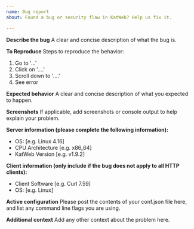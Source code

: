 ```yaml
---
name: Bug report
about: Found a bug or security flaw in KatWeb? Help us fix it.

---
```


**Describe the bug**
A clear and concise description of what the bug is.

**To Reproduce**
Steps to reproduce the behavior:
1. Go to '...'
2. Click on '....'
3. Scroll down to '....'
4. See error

**Expected behavior**
A clear and concise description of what you expected to happen.

**Screenshots**
If applicable, add screenshots or console output to help explain your problem.

**Server information (please complete the following information):**
 - OS: [e.g. Linux 4.16]
 - CPU Architecture [e.g. x86_64]
 - KatWeb Version [e.g. v1.9.2]

**Client information (only include if the bug does not apply to all HTTP clients):**
 - Client Software [e.g. Curl 7.59]
 - OS: [e.g. Linux]

**Active configuration**
Please post the contents of your conf.json file here, and list any command line flags you are using.

**Additional context**
Add any other context about the problem here.
